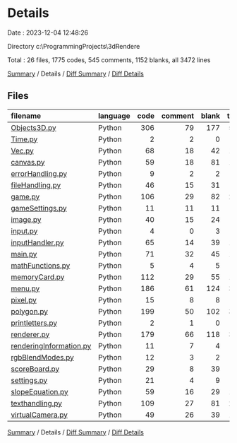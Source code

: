 # Details

Date : 2023-12-04 12:48:26

Directory c:\\ProgrammingProjects\\3dRendere

Total : 26 files,  1775 codes, 545 comments, 1152 blanks, all 3472 lines

[Summary](results.md) / Details / [Diff Summary](diff.md) / [Diff Details](diff-details.md)

## Files
| filename | language | code | comment | blank | total |
| :--- | :--- | ---: | ---: | ---: | ---: |
| [Objects3D.py](/Objects3D.py) | Python | 306 | 79 | 177 | 562 |
| [Time.py](/Time.py) | Python | 2 | 2 | 0 | 4 |
| [Vec.py](/Vec.py) | Python | 68 | 18 | 42 | 128 |
| [canvas.py](/canvas.py) | Python | 59 | 18 | 81 | 158 |
| [errorHandling.py](/errorHandling.py) | Python | 9 | 2 | 2 | 13 |
| [fileHandling.py](/fileHandling.py) | Python | 46 | 15 | 31 | 92 |
| [game.py](/game.py) | Python | 106 | 29 | 82 | 217 |
| [gameSettings.py](/gameSettings.py) | Python | 11 | 11 | 11 | 33 |
| [image.py](/image.py) | Python | 40 | 15 | 24 | 79 |
| [input.py](/input.py) | Python | 4 | 0 | 3 | 7 |
| [inputHandler.py](/inputHandler.py) | Python | 65 | 14 | 39 | 118 |
| [main.py](/main.py) | Python | 71 | 32 | 45 | 148 |
| [mathFunctions.py](/mathFunctions.py) | Python | 5 | 4 | 5 | 14 |
| [memoryCard.py](/memoryCard.py) | Python | 112 | 29 | 55 | 196 |
| [menu.py](/menu.py) | Python | 186 | 61 | 124 | 371 |
| [pixel.py](/pixel.py) | Python | 15 | 8 | 8 | 31 |
| [polygon.py](/polygon.py) | Python | 199 | 50 | 102 | 351 |
| [printletters.py](/printletters.py) | Python | 2 | 1 | 0 | 3 |
| [renderer.py](/renderer.py) | Python | 179 | 66 | 118 | 363 |
| [renderingInformation.py](/renderingInformation.py) | Python | 11 | 7 | 4 | 22 |
| [rgbBlendModes.py](/rgbBlendModes.py) | Python | 12 | 3 | 2 | 17 |
| [scoreBoard.py](/scoreBoard.py) | Python | 29 | 8 | 39 | 76 |
| [settings.py](/settings.py) | Python | 21 | 4 | 9 | 34 |
| [slopeEquation.py](/slopeEquation.py) | Python | 59 | 16 | 29 | 104 |
| [texthandling.py](/texthandling.py) | Python | 109 | 27 | 81 | 217 |
| [virtualCamera.py](/virtualCamera.py) | Python | 49 | 26 | 39 | 114 |

[Summary](results.md) / Details / [Diff Summary](diff.md) / [Diff Details](diff-details.md)